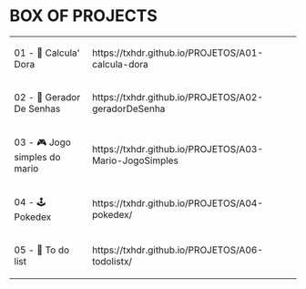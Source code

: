 <h1> BOX OF PROJECTS </h1>

<table>

<tr>
    <td>
      <p>  01 - 🧮 Calcula' Dora</p>
    </td>
    <td>
      <p>https://txhdr.github.io/PROJETOS/A01-calcula-dora</p>
    </td>
  </tr>

  
  <tr>
    <td>
      <p> 02 - 🔐  Gerador De Senhas</p>
    </td>
    <td>
      <p>https://txhdr.github.io/PROJETOS/A02-geradorDeSenha</p>
    </td>
  </tr>


  <tr>
    <td>
      <p> 03 - 🎮  Jogo simples do mario</p>
    </td>
    <td>
      <p>https://txhdr.github.io/PROJETOS/A03-Mario-JogoSimples</p>
    </td>
  </tr>
  
  <tr>
    <td>
      <p> 04 - 🕹️  Pokedex</p>
    </td>
    <td>
      <p>https://txhdr.github.io/PROJETOS/A04-pokedex/</p>
    </td>
  </tr>

  <tr>
    <td>
      <p> 05 - 📝  To do list </p>
    </td>
    <td>
      <p>https://txhdr.github.io/PROJETOS/A06-todolistx/</p>
    </td>
  </tr>
  
</table>
